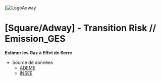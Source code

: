 [![LogoAdway](https://www.square-management.com/wp-content/uploads/2021/10/adway-logo-header.svg)
# [Square/Adway] - Transition Risk // Emission_GES
**Estimer les Gaz à Effet de Serre**

- Source de données
   * [ADEME](https://bilans-ges.ademe.fr/fr/accueil)
   * [INSEE](https://www.insee.fr/fr/information/2406147)
